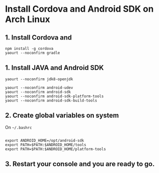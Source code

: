 
# Install Cordova and Android SDK on Arch Linux

## 1. Install Cordova and

    npm install -g cordova
    yaourt --noconfirm gradle
  
## 1. Install JAVA and Android SDK 
```
yaourt --noconfirm jdk8-openjdk

yaourt --noconfirm android-udev
yaourt --noconfirm android-sdk
yaourt --noconfirm android-sdk-platform-tools
yaourt --noconfirm android-sdk-build-tools
```
## 2. Create global variables on system

On `~/.bashrc`
```

export ANDROID_HOME=/opt/android-sdk
export PATH=$PATH:$ANDROID_HOME/tools
export PATH=$PATH:$ANDROID_HOME/platform-tools
```

## 3. Restart your console and you are **ready to go.**
<!--stackedit_data:
eyJoaXN0b3J5IjpbMTE0NjM4NzExNywxMTEyMTIxMTEzXX0=
-->